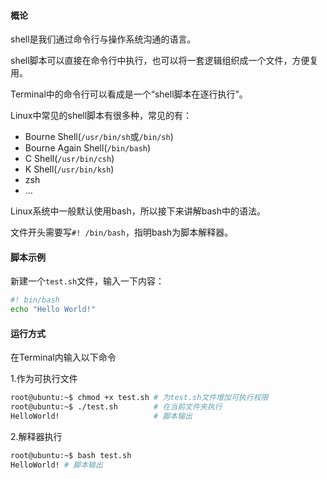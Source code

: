 
#### 概论

shell是我们通过命令行与操作系统沟通的语言。

shell脚本可以直接在命令行中执行，也可以将一套逻辑组织成一个文件，方便复用。

Terminal中的命令行可以看成是一个“shell脚本在逐行执行”。

Linux中常见的shell脚本有很多种，常见的有：

- Bourne Shell(`/usr/bin/sh`或`/bin/sh`)
- Bourne Again Shell(`/bin/bash`)
- C Shell(`/usr/bin/csh`)
- K Shell(`/usr/bin/ksh`)
- zsh
- …

Linux系统中一般默认使用bash，所以接下来讲解bash中的语法。

文件开头需要写`#! /bin/bash`，指明bash为脚本解释器。

#### 脚本示例

新建一个`test.sh`文件，输入一下内容：
```sh
#! bin/bash
echo "Hello World!"
```

#### 运行方式

在Terminal内输入以下命令

1.作为可执行文件
```sh
root@ubuntu:~$ chmod +x test.sh # 为test.sh文件增加可执行权限
root@ubuntu:~$ ./test.sh        # 在当前文件夹执行
HelloWorld!                     # 脚本输出
```

2.解释器执行
```sh
root@ubuntu:~$ bash test.sh
HelloWorld! # 脚本输出
```

